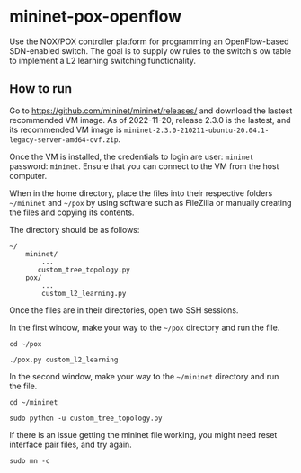 # mininet-pox-openflow
Use the NOX/POX controller platform for programming an OpenFlow-based SDN-enabled switch. The goal is to supply  ow rules to the switch's  ow table to implement a L2 learning switching functionality.

## How to run
Go to https://github.com/mininet/mininet/releases/ and download the lastest recommended VM image. As of 2022-11-20, release 2.3.0 is the lastest, and its recommended VM image is `mininet-2.3.0-210211-ubuntu-20.04.1-legacy-server-amd64-ovf.zip`.

Once the VM is installed, the credentials to login are user: `mininet` password: `mininet`. Ensure that you can connect to the VM from the host computer.

When in the home directory, place the files into their respective folders `~/mininet` and `~/pox` by using software such as FileZilla or manually creating the files and copying its contents.

The directory should be as follows:

    ~/
        mininet/
            ...
           custom_tree_topology.py
        pox/
            ...
            custom_l2_learning.py

Once the files are in their directories, open two SSH sessions.

In the first window, make your way to the `~/pox` directory and run the file.

`cd ~/pox`

`./pox.py custom_l2_learning`

In the second window, make your way to the `~/mininet` directory and run the file.

`cd ~/mininet`

`sudo python -u custom_tree_topology.py`

If there is an issue getting the mininet file working, you might need reset interface pair files, and try again.

`sudo mn -c`